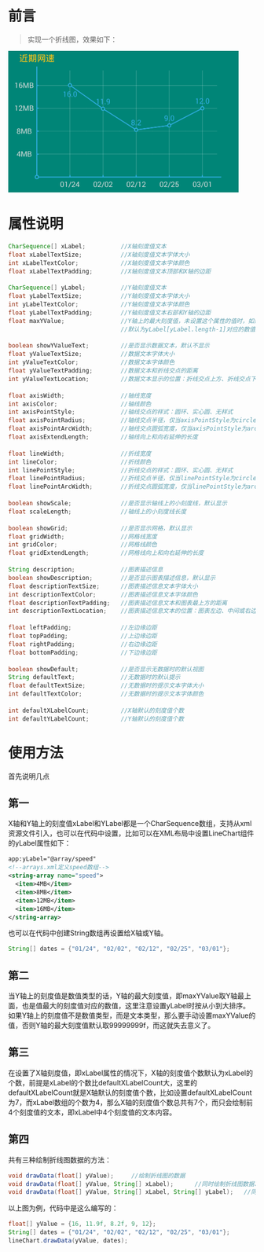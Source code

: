 # 前言
>实现一个折线图，效果如下：

<img width="469" height="288" src="https://github.com/xuzhb24/LineChart/blob/master/app/src/main/res/mipmap-hdpi/demo.PNG"/>

# 属性说明
```java
CharSequence[] xLabel;          //X轴刻度值文本
float xLabelTextSize;           //X轴刻度值文本字体大小
int xLabelTextColor;            //X轴刻度值文本字体颜色
float xLabelTextPadding;        //X轴刻度值文本顶部和X轴的边距

CharSequence[] yLabel;          //Y轴刻度值文本
float yLabelTextSize;           //Y轴刻度值文本字体大小
int yLabelTextColor;            //Y轴刻度值文本字体颜色
float yLabelTextPadding;        //Y轴刻度值文本右部和Y轴的边距
float maxYValue;                //Y轴上的最大刻度值，未设置这个属性的值时，如果yLabel[yLabel.length-1]可以转换成数值，
                                //默认为yLabel[yLabel.length-1]对应的数值，否则默认取99999999f
                                
boolean showYValueText;         //是否显示数据文本，默认不显示
float yValueTextSize;           //数据文本字体大小
int yValueTextColor;            //数据文本字体颜色
float yValueTextPadding;        //数据文本和折线交点的距离
int yValueTextLocation;         //数据文本显示的位置：折线交点上方、折线交点下方

float axisWidth;                //轴线宽度
int axisColor;                  //轴线颜色
int axisPointStyle;             //轴线交点的样式：圆环、实心圆、无样式
float axisPointRadius;          //轴线交点半径，仅当axisPointStyle为circle或arc时有效
float axisPointArcWidth;        //轴线交点圆弧宽度，仅当axisPointStyle为arc时有效
float axisExtendLength;         //轴线向上和向右延伸的长度

float lineWidth;                //折线宽度
int lineColor;                  //折线颜色
int linePointStyle;             //折线交点的样式：圆环、实心圆、无样式
float linePointRadius;          //折线交点半径，仅当linePointStyle为circle或arc时有效
float linePointArcWidth;        //折线交点圆弧宽度，仅当linePointStyle为arc时有效

boolean showScale;              //是否显示轴线上的小刻度线，默认显示
float scaleLength;              //轴线上的小刻度线长度

boolean showGrid;               //是否显示网格，默认显示
float gridWidth;                //网格线宽度
int gridColor;                  //网格线颜色
float gridExtendLength;         //网格线向上和向右延伸的长度

String description;             //图表描述信息
boolean showDescription;        //是否显示图表描述信息，默认显示
float descriptionTextSize;      //图表描述信息文本字体大小
int descriptionTextColor;       //图表描述信息文本字体颜色
float descriptionTextPadding;   //图表描述信息文本和图表最上方的距离
int descriptionTextLocation;    //图表描述信息文本的位置：图表左边、中间或右边

float leftPadding;              //左边缘边距
float topPadding;               //上边缘边距
float rightPadding;             //右边缘边距
float bottomPadding;            //下边缘边距

boolean showDefault;            //是否显示无数据时的默认视图
String defaultText;             //无数据时的默认提示
float defaultTextSize;          //无数据时的提示文本字体大小
int defaultTextColor;           //无数据时的提示文本字体颜色

int defaultXLabelCount;         //X轴默认的刻度值个数
int defaultYLabelCount;         //Y轴默认的刻度值个数
```
# 使用方法
首先说明几点
## 第一
   X轴和Y轴上的刻度值xLabel和YLabel都是一个CharSequence数组，支持从xml资源文件引入，也可以在代码中设置，比如可以在XML布局中设置LineChart组件的yLabel属性如下：
```xml
app:yLabel="@array/speed"
<!--arrays.xml定义speed数组-->
<string-array name="speed">
  <item>4MB</item>
  <item>8MB</item>
  <item>12MB</item>
  <item>16MB</item>
</string-array>
```
也可以在代码中创建String数组再设置给X轴或Y轴。
```java
String[] dates = {"01/24", "02/02", "02/12", "02/25", "03/01"};
```
## 第二
当Y轴上的刻度值是数值类型的话，Y轴的最大刻度值，即maxYValue取Y轴最上面，也是值最大的刻度值对应的数值，这里注意设置yLabel时按从小到大排序。
如果Y轴上的刻度值不是数值类型，而是文本类型，那么要手动设置maxYValue的值，否则Y轴的最大刻度值默认取99999999f，而这就失去意义了。
## 第三
在设置了X轴刻度值，即xLabel属性的情况下，X轴的刻度值个数默认为xLabel的个数，前提是xLabel的个数比defaultXLabelCount大，这里的defaultXLabelCount就是X轴默认的刻度值个数，比如设置defaultXLabelCount为7，而xLabel数组的个数为4，那么X轴的刻度值个数总共有7个，而只会绘制前4个刻度值的文本，即xLabel中4个刻度值的文本内容。
## 第四
共有三种绘制折线图数据的方法：
```java
void drawData(float[] yValue);     //绘制折线图的数据
void drawData(float[] yValue, String[] xLabel);      //同时绘制折线图数据、X轴刻度值
void drawData(float[] yValue, String[] xLabel, String[] yLabel);   //同时绘制折线图数据、X轴刻度值、Y轴刻度值
```
以上图为例，代码中是这么编写的：
```java
float[] yValue = {16, 11.9f, 8.2f, 9, 12};
String[] dates = {"01/24", "02/02", "02/12", "02/25", "03/01"};
lineChart.drawData(yValue, dates);
```

